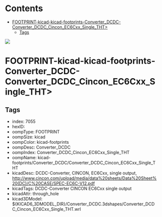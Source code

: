 



Contents
========

* [FOOTPRINT-kicad-kicad-footprints-Converter_DCDC-Converter_DCDC_Cincon_EC6Cxx_Single_THT>](#footprint-kicad-kicad-footprints-converter_dcdc-converter_dcdc_cincon_ec6cxx_single_tht)
	* [Tags](#tags)
  
![][im]
# FOOTPRINT-kicad-kicad-footprints-Converter_DCDC-Converter_DCDC_Cincon_EC6Cxx_Single_THT>

## Tags

- index: 7055
- hexID: 
- oompType: FOOTPRINT
- oompSize: kicad
- oompColor: kicad-footprints
- oompDesc: Converter_DCDC
- oompIndex: Converter_DCDC_Cincon_EC6Cxx_Single_THT
- oompName: kicad-footprints/Converter_DCDC/Converter_DCDC_Cincon_EC6Cxx_Single_THT
- kicadDesc: DCDC-Converter, CINCON, EC6Cxx, single output, http://www.cincon.com/upload/media/data%20sheets/Data%20Sheet%20(DC)/C%20CASE/SPEC-EC6C-V12.pdf
- kicadTags: DCDC-Converter CINCON EC6Cxx single output
- kicadAttr: through_hole
- kicad3DModel: ${KICAD6_3DMODEL_DIR}/Converter_DCDC.3dshapes/Converter_DCDC_Cincon_EC6Cxx_Single_THT.wrl



[im]: image.png
